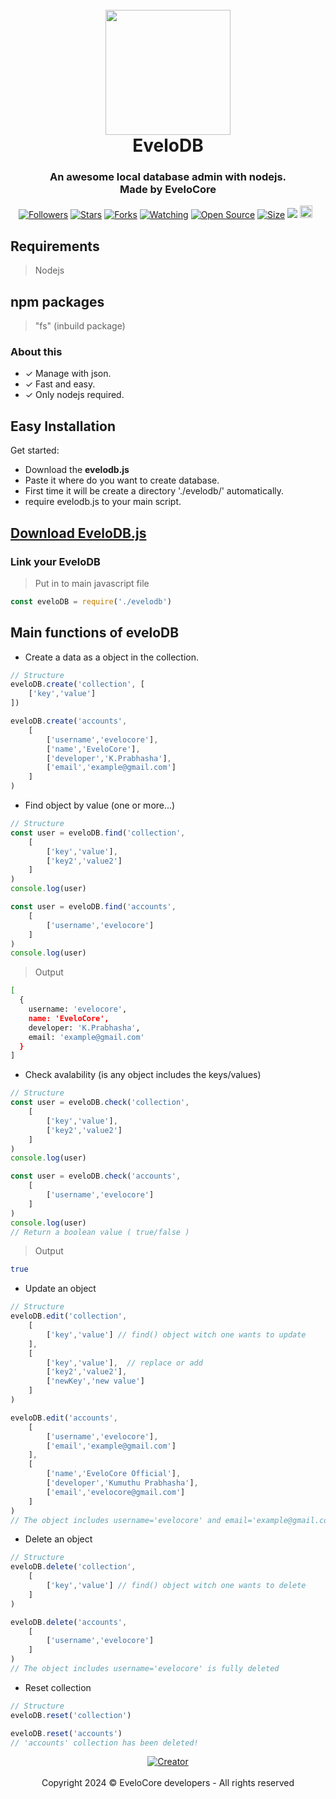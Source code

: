 
<h1 align="center">
  <br>
  <a><img src="https://i.ibb.co/t4c363X/20240305-125417.png" width="200"></a>
  <br>
  <b>EveloDB</b>
  <br>
</h1>
<h3 align="center">An awesome local database admin with nodejs.<br>Made by EveloCore</h3>
<p align="center">
<a href="https://github.com/prabhasha2006?tab=followers"><img title="Followers" src="https://img.shields.io/github/followers/prabhasha2006?color=green&style=flat-square"></a>
<a href="https://github.com/prabhasha2006/chat-application/stargazers/"><img title="Stars" src="https://img.shields.io/github/stars/prabhasha2006/chat-application?color=white&style=flat-square"></a>
<a href="https://github.com/prabhasha2006/chat-application/network/members"><img title="Forks" src="https://img.shields.io/github/forks/prabhasha2006/chat-application?color=yellow&style=flat-square"></a>
<a href="https://github.com/prabhasha2006/chat-application/watchers"><img title="Watching" src="https://img.shields.io/github/watchers/prabhasha2006/chat-application?label=Watchers&color=red&style=flat-square"></a>
<a href="https://github.com/prabhasha2006/chat-application"><img title="Open Source" src="https://badges.frapsoft.com/os/v2/open-source.svg?v=103"></a>
<a href="https://github.com/prabhasha2006/chat-application/"><img title="Size" src="https://img.shields.io/github/repo-size/prabhasha2006/chat-application?style=flat-square&color=darkred"></a>
<a href="https://hits.seeyoufarm.com"><img src="https://hits.seeyoufarm.com/api/count/incr/badge.svg?url=https%3A%2F%2Fgithub.com%2FAlipBot%2Fchat-application%2Fhit-counter&count_bg=%2379C83D&title_bg=%23555555&icon=probot.svg&icon_color=%2304FF00&title=hits&edge_flat=false"/></a>
<a href="https://github.com/prabhasha2006/chat-application/graphs/commit-activity"><img height="20" src="https://img.shields.io/badge/Maintained-No-red.svg"></a>&nbsp;&nbsp;
</p>

## Requirements
> Nodejs

## npm packages
> "fs" (inbuild package)

### About this
- ✓ Manage with json.
- ✓ Fast and easy.
- ✓ Only nodejs required.

## Easy Installation
Get started:
- Download the <b>evelodb.js</b>
- Paste it where do you want to create database.
- First time it will be create a directory './evelodb/' automatically.
- require evelodb.js to your main script.

## [Download EveloDB.js](https://github.com/prabhasha2006/eveloDB)


### Link your EveloDB

> Put in to main javascript file
```js
const eveloDB = require('./evelodb')
```
## Main functions of eveloDB

- Create a data as a object in the collection.
```js
// Structure
eveloDB.create('collection', [
    ['key','value']
])
```
```js
eveloDB.create('accounts', 
    [
        ['username','evelocore'],
        ['name','EveloCore'],
        ['developer','K.Prabhasha'],
        ['email','example@gmail.com']
    ]
)
```

- Find object by value (one or more...)
```js
// Structure
const user = eveloDB.find('collection', 
    [
        ['key','value'],
        ['key2','value2']
    ]
)
console.log(user)
```
```js
const user = eveloDB.find('accounts', 
    [
        ['username','evelocore']
    ]
)
console.log(user)
```
> Output
```bash
[
  {
    username: 'evelocore',
    name: 'EveloCore',
    developer: 'K.Prabhasha',
    email: 'example@gmail.com'
  }
]
```

- Check avalability (is any object includes the keys/values)
```js
// Structure
const user = eveloDB.check('collection', 
    [
        ['key','value'],
        ['key2','value2']
    ]
)
console.log(user)
```
```js
const user = eveloDB.check('accounts', 
    [
        ['username','evelocore']
    ]
)
console.log(user)
// Return a boolean value ( true/false )
```
> Output
```bash
true
```

- Update an object
```js
// Structure
eveloDB.edit('collection', 
    [
        ['key','value'] // find() object witch one wants to update
    ],
    [
        ['key','value'],  // replace or add 
        ['key2','value2'],
        ['newKey','new value']
    ]
)
```
```js
eveloDB.edit('accounts', 
    [
        ['username','evelocore'],
        ['email','example@gmail.com']
    ],
    [
        ['name','EveloCore Official'],
        ['developer','Kumuthu Prabhasha'],
        ['email','evelocore@gmail.com']
    ]
)
// The object includes username='evelocore' and email='example@gmail.com' is successfully updated with second array's values
```

- Delete an object
```js
// Structure
eveloDB.delete('collection', 
    [
        ['key','value'] // find() object witch one wants to delete
    ]
)
```
```js
eveloDB.delete('accounts', 
    [
        ['username','evelocore']
    ]
)
// The object includes username='evelocore' is fully deleted
```

- Reset collection
```js
// Structure
eveloDB.reset('collection')
```
```js
eveloDB.reset('accounts')
// 'accounts' collection has been deleted!
```


<p align="center">
<a href="#"><img title="Creator" src="https://img.shields.io/badge/Creator-EveloCore-red.svg?style=for-the-badge&logo=github"></a>
    <br><br>
    Copyright 2024 © EveloCore developers - All rights reserved
</p>

